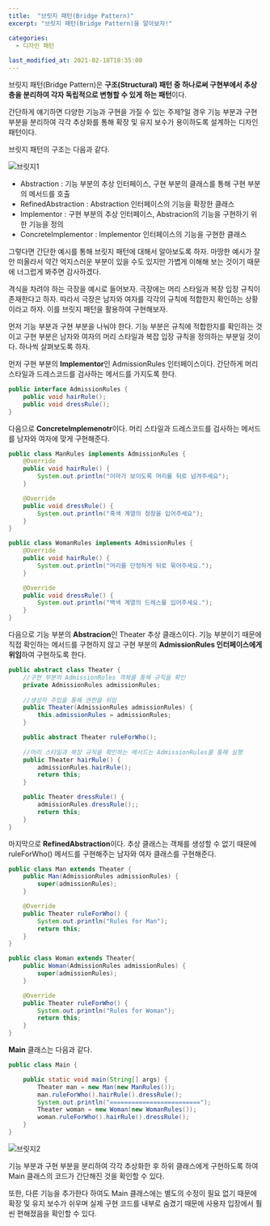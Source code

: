 ```yaml
---
title:  "브릿지 패턴(Bridge Pattern)"
excerpt: "브릿지 패턴(Bridge Pattern)을 알아보자!"

categories:
  - 디자인 패턴
  
last_modified_at: 2021-02-18T18:35:00
---
```


브릿지 패턴(Bridge Pattern)은 **구조(Structural) 패턴 중 하나로써 구현부에서 추상층을 분리하여 각자 독립적으로 변형할 수 있게 하는 패턴**이다.  

간단하게 얘기하면 다양한 기능과 구현을 가질 수 있는 주제?일 경우 기능 부분과 구현 부분을 분리하여 각각 추상화를 통해 확장 및 유지 보수가 용이하도록 설계하는 디자인 패턴이다.  

브릿지 패턴의 구조는 다음과 같다.  

![브릿지1](https://user-images.githubusercontent.com/53072057/108298318-17275a00-71e0-11eb-9876-a5d5c869969b.JPG)  

* Abstraction : 기능 부분의 추상 인터페이스, 구현 부분의 클래스를 통해 구현 부분의 메서드를 호출  
* RefinedAbstraction : Abstraction 인터페이스의 기능을 확장한 클래스  
* Implementor : 구현 부분의 추상 인터페이스, Abstracion의 기능을 구현하기 위한 기능을 정의  
* ConcreteImplementor : Implementor 인터페이스의 기능을 구현한 클래스  

그렇다면 간단한 예시를 통해 브릿지 패턴에 대해서 알아보도록 하자. 마땅한 예시가 잘 안 떠올라서 약간 억지스러운 부분이 있을 수도 있지만 가볍게 이해해 보는 것이기 때문에 너그럽게 봐주면 감사하겠다.  

격식을 차려야 하는 극장을 예시로 들어보자. 극장에는 머리 스타일과 복장 입장 규칙이 존재한다고 하자. 따라서 극장은 남자와 여자를 각각의 규칙에 적합한지 확인하는 상황이라고 하자. 이를 브릿지 패턴을 활용하여 구현해보자.  

먼저 기능 부분과 구현 부분을 나눠야 한다. 기능 부분은 규칙에 적합한지를 확인​하는 것이고 구현 부분은 남자와 여자의 머리 스타일과 복잡 입장 규칙을 정의하는 부분일 것이다. 하나씩 살펴보도록 하자.  

먼저 구현 부분의 **Implementor**인 AdmissionRules 인터페이스이다. 간단하게 머리 스타일과 드레스코드를 검사하는 메서드를 가지도록 한다.  

```java
public interface AdmissionRules {
	public void hairRule();
	public void dressRule();
}
```

다음으로 **Concretelmplemenotr**이다. 머리 스타일과 드레스코드를 검사하는 메서드를 남자와 여자에 맞게 구현해준다.  

```java
public class ManRules implements AdmissionRules {
	@Override
	public void hairRule() {
		System.out.println("이마가 보이도록 머리를 뒤로 넘겨주세요");
	}

	@Override
	public void dressRule() {
		System.out.println("흑색 계열의 정장을 입어주세요");
	}
}

public class WomanRules implements AdmissionRules {
	@Override
	public void hairRule() {
		System.out.println("머리를 단정하게 뒤로 묶어주세요.");
	}

	@Override
	public void dressRule() {
		System.out.println("백색 계열의 드레스를 입어주세요.");
	}
}
```

다음으로 기능 부분의 **Abstracion**인 Theater 추상 클래스이다. 기능 부분이기 때문에 직접 확인하는 메서드를 구현하지 않고 구현 부분의 **AdmissionRules 인터페이스에게 위임**하여 구현하도록 한다.  

```java
public abstract class Theater {
	//구현 부분의 AdmissionRules 객체를 통해 규칙을 확인
	private AdmissionRules admissionRules;
	
	//생성자 주입을 통해 권한을 위임
	public Theater(AdmissionRules admissionRules) {
		this.admissionRules = admissionRules;
	}

	public abstract Theater ruleForWho();
	
    //머리 스타일과 복장 규칙을 확인하는 메서드는 AdmissionRules를 통해 실행
	public Theater hairRule() {
		admissionRules.hairRule();
		return this;
	}

	public Theater dressRule() {
		admissionRules.dressRule();;
		return this;
	}
}
```

마지막으로 **RefinedAbstraction**이다. 추상 클래스는 객체를 생성할 수 없기 때문에 ruleForWho() 메서드를 구현해주는 남자와 여자 클래스를 구현해준다.  

```java
public class Man extends Theater {
	public Man(AdmissionRules admissionRules) {
		super(admissionRules);
	}

	@Override
	public Theater ruleForWho() {
		System.out.println("Rules for Man");
		return this;
	}
}

public class Woman extends Theater{
	public Woman(AdmissionRules admissionRules) {
		super(admissionRules);
	}

	@Override
	public Theater ruleForWho() {
		System.out.println("Rules for Woman");
		return this;
	}
}
```

**Main** 클래스는 다음과 같다.  

```java
public class Main {

	public static void main(String[] args) {
		Theater man = new Man(new ManRules());
		man.ruleForWho().hairRule().dressRule();
		System.out.println("=========================");
		Theater woman = new Woman(new WomanRules());		
		woman.ruleForWho().hairRule().dressRule();
	}
}
```

![브릿지2](https://user-images.githubusercontent.com/53072057/108298319-18588700-71e0-11eb-9be3-b36d330c794d.JPG)  

기능 부분과 구현 부분을 분리하여 각각 추상화한 후 하위 클래스에게 구현하도록 하여 Main 클래스의 코드가 간단해진 것을 확인할 수 있다.  

또한, 다른 기능을 추가한다 하여도 Main 클래스에는 별도의 수정이 필요 없기 때문에 확장 및 유지 보수가 쉬우며 실제 구현 코드를 내부로 숨겼기 때문에 사용자 입장에서 훨씬 편해졌음을 확인할 수 있다.  
